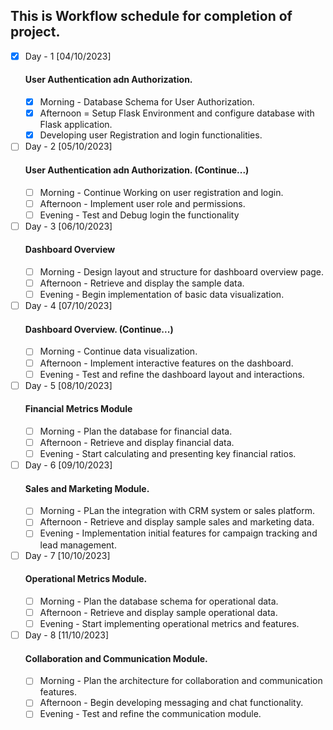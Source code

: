 ## This is Workflow schedule for completion of project.

- [x] Day - 1 [04/10/2023]
    #### User Authentication adn Authorization.
  - [x] Morning - Database Schema for User Authorization.
  - [x] Afternoon = Setup Flask Environment and configure database with Flask application.
  - [x] Developing user Registration and login functionalities.

- [ ] Day - 2 [05/10/2023]
    #### User Authentication adn Authorization. (Continue...)
  - [ ] Morning - Continue Working on user registration and login.
  - [ ] Afternoon - Implement user role and permissions.
  - [ ] Evening - Test and Debug login the functionality

- [ ] Day - 3 [06/10/2023]
    #### Dashboard Overview
  - [ ] Morning - Design layout and structure for dashboard overview page.
  - [ ] Afternoon - Retrieve and display the sample data.
  - [ ] Evening - Begin implementation of basic data visualization.

- [ ] Day - 4 [07/10/2023]
    #### Dashboard Overview. (Continue...)
  - [ ] Morning - Continue data visualization.
  - [ ] Afternoon - Implement interactive features  on the dashboard.
  - [ ] Evening - Test and refine the dashboard layout and interactions.

- [ ] Day - 5 [08/10/2023]
    #### Financial Metrics Module
  - [ ] Morning - Plan the database for financial data.
  - [ ] Afternoon - Retrieve and display financial data.
  - [ ] Evening - Start calculating and presenting key financial ratios.

- [ ] Day - 6 [09/10/2023]
    #### Sales and Marketing Module.
  - [ ] Morning - PLan the integration with CRM system or sales platform.
  - [ ] Afternoon - Retrieve and display sample sales and marketing data.
  - [ ] Evening - Implementation initial features for campaign tracking and lead management.

- [ ] Day - 7 [10/10/2023]
    #### Operational Metrics Module.
  - [ ] Morning - Plan the database schema for operational data.
  - [ ] Afternoon - Retrieve and display sample operational data.
  - [ ] Evening - Start implementing operational metrics and features.

- [ ] Day - 8 [11/10/2023]
    #### Collaboration and Communication Module.
  - [ ] Morning - Plan the architecture for collaboration and communication features.
  - [ ] Afternoon - Begin developing messaging and chat functionality.
  - [ ] Evening - Test and refine the communication module.

